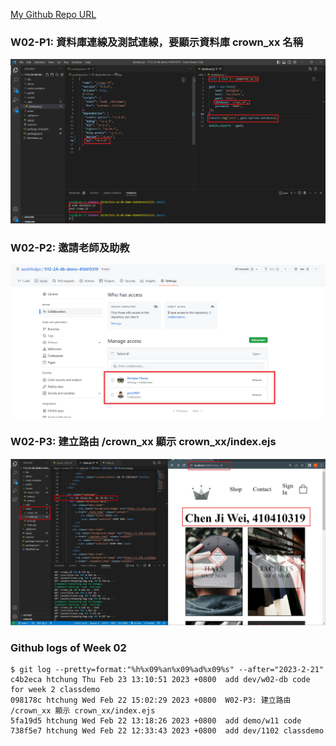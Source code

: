 [My Github Repo URL](https://github.com/htchung/1112-2A-db-demo-id)

### W02-P1: 資料庫連線及測試連線，要顯示資料庫 crown_xx 名稱

![](w02-p1.png)

### W02-P2: 邀請老師及助教

![](w02-p2.png)

### W02-P3: 建立路由 /crown_xx 顯示 crown_xx/index.ejs

![](w02-p3.jpg)

### Github logs of Week 02

```
$ git log --pretty=format:"%h%x09%an%x09%ad%x09%s" --after="2023-2-21"
c4b2eca htchung Thu Feb 23 13:10:51 2023 +0800  add dev/w02-db code for week 2 classdemo
098178c htchung Wed Feb 22 15:02:29 2023 +0800  W02-P3: 建立路由 /crown_xx 顯示 crown_xx/index.ejs
5fa19d5 htchung Wed Feb 22 13:18:26 2023 +0800  add demo/w11 code
738f5e7 htchung Wed Feb 22 12:33:43 2023 +0800  add dev/1102 classdemo
```
